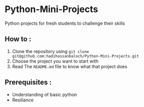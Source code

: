 # Python-Mini-Projects

Python projects for fresh students to challenge their skills

## How to :
1. Clone the repository using `git clone git@github.com:hadihassanbaloch/Python-Mini-Projects.git`
2. Choose the project you want to start with
3. Read The `README.md` file to know what that project does

## Prerequisites :

- Understanding of basic python
- Resiliance


